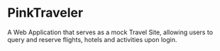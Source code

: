 # PinkTraveler
A Web Application that serves as a mock Travel Site, allowing users to query and reserve flights, hotels and activities upon login.
